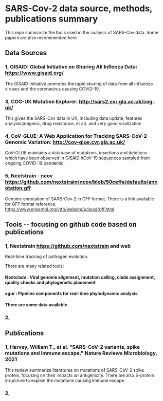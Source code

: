 # SARS-Cov-2 data source, methods, publications summary 
This repo summarize the tools used in the analysis of SARS-Cov data. Some papers are also recommended here. 


## Data Sources
### 1, GISAID: Global Initiative on Sharing All Inflenza Data: https://www.gisaid.org/
The GISAID Initiative promotes the rapid sharing of data from all influenza viruses and the coronavirus causing COVID-19. 

### 3, COG-UK Mutation Explorer: http://sars2.cvr.gla.ac.uk/cog-uk/ 
This gives the SARS-Cov data in UK, including data update, features analysis(anigenic, drug resistance, et al), and very good visulization. 

### 4, CoV-GLUE: A Web Application for Tracking SARS-CoV-2 Genomic Variation: http://cov-glue.cvr.gla.ac.uk/ 
CoV-GLUE maintains a database of mutations, insertions and deletions which have been observed in GISAID hCoV-19 sequences sampled from ongoing COVID-19 pandemic. 

### 5, Nextstrain - ncov https://github.com/nextstrain/ncov/blob/50ceffa/defaults/annotation.gff 
Genome annotation of SARS-Cov-2 in GFF format. 
There is a link avaliable for GFF format reference. https://www.ensembl.org/info/website/upload/gff.html


## Tools -- focusing on github code based on publications
### 1, Nextstrain https://github.com/nextstrain  and web 
Real-time tracking of pathogen evolution. 

There are many related tools:
#### Nextclade : Viral genome alignment, mutation calling, clade assignment, quality checks and phylogenetic placement
#### agur : Pipeline components for real-time phylodynamic analysis 
#### There are some data available. 

### 2, 



## Publications
### 1, Harvey, William T., et al. "SARS-CoV-2 variants, spike mutations and immune escape." Nature Reviews Microbiology, 2021
This review summarize literatures on mutations of SARS-CoV-2 spike protein, focusing on their impacts on antigenicity. There are also S-protein structrure to explain the mutations causing immune escape. 

### 2, 
